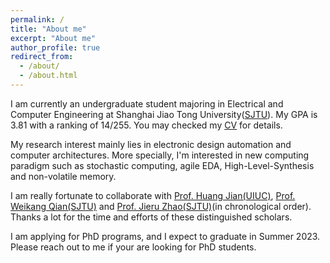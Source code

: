 ```yaml
---
permalink: /
title: "About me"
excerpt: "About me"
author_profile: true
redirect_from: 
  - /about/
  - /about.html
---
```


I am currently an undergraduate student majoring in Electrical and Computer Engineering at Shanghai Jiao Tong University([SJTU](https://en.sjtu.edu.cn/)). My GPA is 3.81 with a ranking of 14/255. You may checked my [CV](https://allenjin123.github.io/files/HaoranJin_CV.pdf) for details.

My research interest mainly lies in electronic design automation and computer architectures. More specially, I'm interested in new computing paradigm such as stochastic computing, agile EDA, High-Level-Synthesis and non-volatile memory.

I am really fortunate to collaborate with [Prof. Huang Jian(UIUC)](http://jianh.web.engr.illinois.edu/), [Prof. Weikang Qian(SJTU)](https://umji.sjtu.edu.cn/~wkqian/people/weikang-qian.html) and [Prof. Jieru Zhao(SJTU)](https://zjru.github.io/)(in chronological order). Thanks a lot for the time and efforts of these distinguished scholars.

I am applying for PhD programs, and I expect to graduate in Summer 2023. Please reach out to me if your are looking for PhD students.